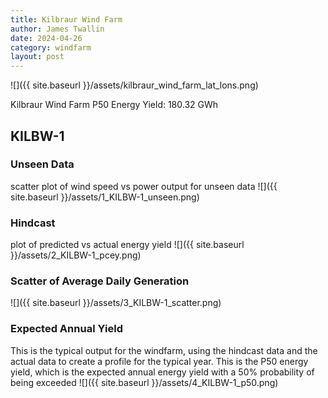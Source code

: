 ```yaml
---
title: Kilbraur Wind Farm
author: James Twallin
date: 2024-04-26
category: windfarm
layout: post
---
```

![]({{ site.baseurl }}/assets/kilbraur_wind_farm_lat_lons.png)

Kilbraur Wind Farm P50 Energy Yield: 180.32 GWh

KILBW-1
-------------
### Unseen Data 
scatter plot of wind speed vs power output for unseen data
![]({{ site.baseurl }}/assets/1_KILBW-1_unseen.png)
### Hindcast 
plot of predicted vs actual energy yield
![]({{ site.baseurl }}/assets/2_KILBW-1_pcey.png)
### Scatter of Average Daily Generation 

![]({{ site.baseurl }}/assets/3_KILBW-1_scatter.png)
### Expected Annual Yield 
This is the typical output for the windfarm, using the hindcast data and the actual data to create a profile for the typical year. This is the P50 energy yield, which is the expected annual energy yield with a 50% probability of being exceeded
![]({{ site.baseurl }}/assets/4_KILBW-1_p50.png)

